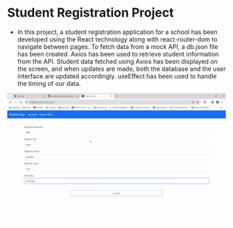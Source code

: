 # Student Registration Project

* In this project, a student registration application for a school has been developed using the React technology along with react-router-dom to navigate between pages. To fetch data from a mock API, a db.json file has been created. Axios has been used to retrieve student information from the API. Student data fetched using Axios has been displayed on the screen, and when updates are made, both the database and the user interface are updated accordingly. useEffect has been used to handle the timing of our data.


![](./utils/studentreg..gif)